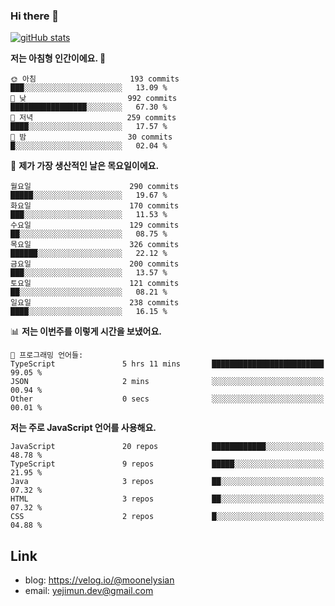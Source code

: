 ### Hi there 👋

<!--
**moonelysian/moonelysian** is a ✨ _special_ ✨ repository because its `README.md` (this file) appears on your GitHub profile.

Here are some ideas to get you started:

- 🔭 I’m currently working on ...
- 🌱 I’m currently learning ...
- 👯 I’m looking to collaborate on ...
- 🤔 I’m looking for help with ...
- 💬 Ask me about ...
- 📫 How to reach me: ...
- 😄 Pronouns: ...
- ⚡ Fun fact: ...
-->

<!-- [![wakatime stats](https://github-readme-stats.vercel.app/api/wakatime?username=moonelysian)](https://github.com/anuraghazra/github-readme-stats) -->

[![gitHub stats](https://github-readme-stats.vercel.app/api?username=moonelysian&show_icons=true)](https://github.com/anuraghazra/github-readme-stats)

<!--START_SECTION:waka-->
**저는 아침형 인간이에요. 🐤** 

```text
🌞 아침                     193 commits         ███░░░░░░░░░░░░░░░░░░░░░░   13.09 % 
🌆 낮　                     992 commits         █████████████████░░░░░░░░   67.30 % 
🌃 저녁                     259 commits         ████░░░░░░░░░░░░░░░░░░░░░   17.57 % 
🌙 밤　                     30 commits          █░░░░░░░░░░░░░░░░░░░░░░░░   02.04 % 
```
📅 **제가 가장 생산적인 날은 목요일이에요.** 

```text
월요일                      290 commits         █████░░░░░░░░░░░░░░░░░░░░   19.67 % 
화요일                      170 commits         ███░░░░░░░░░░░░░░░░░░░░░░   11.53 % 
수요일                      129 commits         ██░░░░░░░░░░░░░░░░░░░░░░░   08.75 % 
목요일                      326 commits         ██████░░░░░░░░░░░░░░░░░░░   22.12 % 
금요일                      200 commits         ███░░░░░░░░░░░░░░░░░░░░░░   13.57 % 
토요일                      121 commits         ██░░░░░░░░░░░░░░░░░░░░░░░   08.21 % 
일요일                      238 commits         ████░░░░░░░░░░░░░░░░░░░░░   16.15 % 
```


📊 **저는 이번주를 이렇게 시간을 보냈어요.** 

```text
💬 프로그래밍 언어들: 
TypeScript               5 hrs 11 mins       █████████████████████████   99.05 % 
JSON                     2 mins              ░░░░░░░░░░░░░░░░░░░░░░░░░   00.94 % 
Other                    0 secs              ░░░░░░░░░░░░░░░░░░░░░░░░░   00.01 % 
```

**저는 주로 JavaScript 언어를 사용해요.** 

```text
JavaScript               20 repos            ████████████░░░░░░░░░░░░░   48.78 % 
TypeScript               9 repos             █████░░░░░░░░░░░░░░░░░░░░   21.95 % 
Java                     3 repos             ██░░░░░░░░░░░░░░░░░░░░░░░   07.32 % 
HTML                     3 repos             ██░░░░░░░░░░░░░░░░░░░░░░░   07.32 % 
CSS                      2 repos             █░░░░░░░░░░░░░░░░░░░░░░░░   04.88 % 
```




<!--END_SECTION:waka-->


## Link
- blog: https://velog.io/@moonelysian
- email: yejimun.dev@gmail.com
